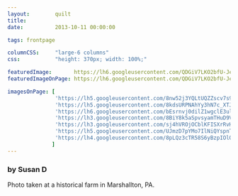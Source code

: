 ```yaml
---
layout:        quilt
title:         
date:          2013-10-11 00:00:00

tags: frontpage

columnCSS:     "large-6 columns"
css:           "height: 370px; width: 100%;"

featuredImage:       https://lh6.googleusercontent.com/QDGiV7LKO2bfU-JeLgNNKz3tJ2tRpcMWP4CdmZVjqVk=w470
featuredImageOnPage: https://lh6.googleusercontent.com/QDGiV7LKO2bfU-JeLgNNKz3tJ2tRpcMWP4CdmZVjqVk=w1000

imagesOnPage: [
               'https://lh5.googleusercontent.com/8nw52j3YQLtUQZZscv7s9XQG8-3xq_oZA3ggUNapUqg=w303',
               'https://lh5.googleusercontent.com/8kdsURPNAhYy3hN7c_XTJEY-pEuNA0Bxa1ci4no1lJU=w303',
               'https://lh6.googleusercontent.com/bEsrnvj0dilZ1wgclE3ulzBe1opgbPhcIylfsPw0HLA=w303',
               'https://lh3.googleusercontent.com/8BiY8k5aSpvsyamTHuD9V6iIPEDBjL6urJrh42zPBQw=w303',
               'https://lh3.googleusercontent.com/sj4hVROjOCblKFISXrRvHn8APvTxt0s7Dbf2tc1NTIY=w303',
               'https://lh5.googleusercontent.com/UJmzD7pYMo7IlNiQYspnTiTy7JRqPprvWCVJ0WRPuAQ=w303',
               'https://lh4.googleusercontent.com/8pLQz3cTR58S6yBzpIOlOLwRU9YpOWMvwHdSwwG7TCA=w303'
              ]
---
```


### by Susan D

Photo taken at a historical farm in Marshallton, PA.  
